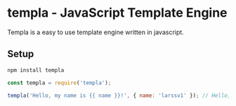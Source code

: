 # templa - JavaScript Template Engine

Templa is a easy to use template engine written in javascript.

## Setup

```bash
npm install templa
```

```js
const templa = require('templa');

templa('Hello, my name is {{ name }}!', { name: 'larssv1' }); // Hello, my name is larssv1
```
